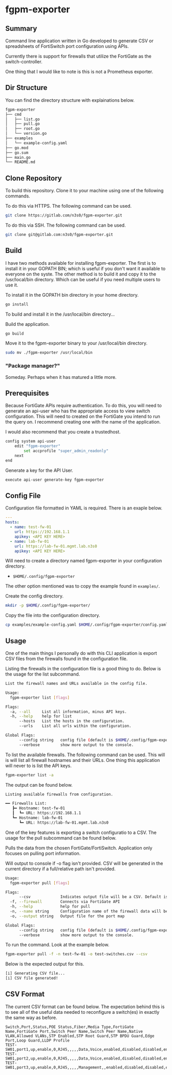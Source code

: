 # fgpm-exporter

## Summary

Command line application written in Go developed to generate CSV or spreadsheets
of FortiSwitch port configuration using APIs.

Currently there is support for firewalls that utilize the FortiGate as the
switch-controller.

One thing that I would like to note is this is not a Prometheus exporter.

## Dir Structure

You can find the directory structure with explainations below.

```sh
fgpm-exporter
├── cmd
│   ├── list.go
│   ├── pull.go
│   ├── root.go
│   └── version.go
├── examples
│   └── example-config.yaml
├── go.mod
├── go.sum
├── main.go
└── README.md
```

## Clone Repository

To build this repository. Clone it to your machine using one of the following
commands.

To do this via HTTPS. The following command can be used.

```sh
git clone https://gitlab.com/n3s0/fgpm-exporter.git
```

To do this via SSH. The following command can be used.

```sh
git clone git@gitlab.com:n3s0/fgpm-exporter.git
```

## Build

I have two methods available for installing fgpm-exporter. The first is to
install it in your GOPATH BIN; which is useful if you don't want it available to
everyone on the syste. The other method is to build it and copy it to the
/usr/local/bin directory. Which can be useful if you need multiple users to use
it.

To install it in the GOPATH bin directory in your home directory.

```sh
go install
```

To build and install it in the /usr/local/bin directory...

Build the application.

```sh
go build
```

Move it to the fgpm-exporter binary to your /usr/local/bin directory.

```sh
sudo mv ./fgpm-exporter /usr/local/bin
```

### "Package manager?"

Someday. Perhaps when it has matured a little more.

## Prerequisites

Because FortiGate APIs require authentication. To do this, you will need to
generate an api-user who has the appropriate access to view switch
configuration. This will need to created on the FortiGate you intend to run the
query on. I recommend creating one with the name of the application. 

I would also recommend that you create a trustedhost.

```sh
config system api-user
    edit "fgpm-exporter"
        set accprofile "super_admin_readonly"
    next
end
```

Generate a key for the API User.

```sh
execute api-user generate-key fgpm-exporter
```

## Config File

Configuration file formatted in YAML is required. There is an exaple below.

```yaml
---
hosts:
  - name: test-fw-01
    url: https://192.168.1.1
    apikey: <API KEY HERE>
  - name: lab-fw-01
    url: https://lab-fw-01.mgmt.lab.n3s0
    apikey: <API KEY HERE>
```

Will need to create a directory named fgpm-exporter in your configuration
directory.

- ```$HOME/.config/fgpm-exporter```

The other option mentioned was to copy the example found in ```examples/```.

Create the config directory.

```sh
mkdir -p $HOME/.config/fgpm-exporter/
```

Copy the file into the configuration directory.

```sh
cp examples/example-config.yaml $HOME/.config/fgpm-exporter/config.yaml
```

## Usage

One of the main things I personally do with this CLI application is export CSV
files from the firewalls found in the configuration file.

Listing the firewalls in the configuration file is a good thing to do. Below is
the usage for the list subcommand.

```sh
List the firewall names and URLs available in the config file.

Usage:
  fgpm-exporter list [flags]

Flags:
  -a, --all     List all information, minus API keys.
  -h, --help    help for list
      --hosts   List the hosts in the configuration.
      --urls    List all urls within the configuration.

Global Flags:
      --config string   config file (default is $HOME/.config/fgpm-exporter/config.yaml)
      --verbose         show more output to the console.
```

To list the available firewalls. The following command can be used. This will is
will list all firewall hostnames and their URLs. One thing this application will
never to is list the API keys. 

```sh
fgpm-exporter list -a
```

The output can be found below.

```sh
Listing available firewalls from configuration.

━━ Firewalls List:
   ┣━ Hostname: test-fw-01
   ┃  ┗━ URL: https://192.168.1.1
   ┗━ Hostname: lab-fw-01
      ┗━ URL: https://lab-fw-01.mgmt.lab.n3s0
```

One of the key features is exporting a switch configuratio to a CSV. The usage
for the pull subcommand can be found below.

Pulls the data from the chosen FortiGate/FortiSwitch. Application only
focuses on pulling port information.

Will output to console if -o flag isn't provided. CSV will be generated in
the current directory if a full/relative path isn't provided.

```sh
Usage:
  fgpm-exporter pull [flags]

Flags:
      --csv             Indicates output file will be a CSV. Default is console.
  -f, --firewall        Connects via FortiGate API
  -h, --help            help for pull
  -n, --name string     Configuration name of the firewall data will be pulled from.
  -o, --output string   Output file for the port map

Global Flags:
      --config string   config file (default is $HOME/.config/fgpm-exporter/config.yaml)
      --verbose         show more output to the console.
```

To run the command. Look at the example below.

```sh
fgpm-exporter pull -f -n test-fw-01 -o test-switches.csv --csv
```

Below is the expected output for this.

```sh
[i] Generating CSV file...
[i] CSV file generated!
```

## CSV Format

The current CSV format can be found below. The expectation behind this is to see
all of the useful data needed to reconfigure a switch(es) in exactly the same
way as before.

```csv
Switch,Port,Status,POE Status,Fiber,Media Type,FortiGate Name,FortiGate Port,Switch Peer Name,Switch Peer Name,Native VLAN,Allowed VLANs,STP Enabled,STP Root Guard,STP BPDU Guard,Edge Port,Loop Guard,LLDP Profile
TEST-SW01,port1,up,enable,0,RJ45,,,,,Data,Voice,enabled,disabled,disabled,enable,enabled,default
TEST-SW01,port2,up,enable,0,RJ45,,,,,Data,Voice,enabled,disabled,disabled,enable,enabled,default
TEST-SW01,port3,up,enable,0,RJ45,,,,,Management,,enabled,disabled,disabled,enable,enabled,default
```

